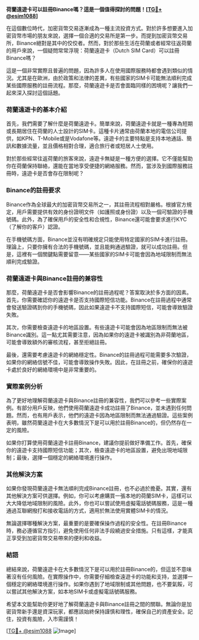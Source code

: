 **荷蘭遠遊卡可以註冊Binance嗎？這是一個值得探討的問題！[[TG💪+ @esim1088](https://t.me/s/esim1088)]**

在這個數位時代，加密貨幣交易逐漸成為一種主流投資方式。對於許多想要進入加密貨幣市場的朋友來說，選擇一個合適的交易所是第一步。而提到加密貨幣交易所，Binance絕對是其中的佼佼者。然而，對於那些生活在荷蘭或者經常往返荷蘭的用戶來說，一個疑問常常浮現：荷蘭遠遊卡（Dutch SIM Card）可以註冊Binance嗎？

這是一個非常實際且普遍的問題，因為許多人在使用國際服務時都會遇到類似的情況。尤其是在歐洲，由於政策和法律的差異，有些國家的SIM卡可能無法順利完成某些國際服務的註冊流程。那麼，荷蘭遠遊卡是否會面臨同樣的困境呢？讓我們一起來深入探討這個話題。

### 荷蘭遠遊卡的基本介紹

首先，我們需要了解什麼是荷蘭遠遊卡。簡單來說，荷蘭遠遊卡就是一種專為短期或長期居住在荷蘭的人士設計的SIM卡。這種卡片通常由荷蘭本地的電信公司提供，如KPN、T-Mobile或是Vodafone等。遠遊卡的主要特點是支持本地通話、簡訊和數據流量，並且價格相對合理，適合旅行者或短居人士使用。

對於那些經常往返荷蘭的旅客來說，遠遊卡無疑是一種方便的選擇。它不僅能幫助你在荷蘭保持聯絡，還能在當地享受便捷的網絡服務。然而，當涉及到國際服務註冊時，遠遊卡是否會存在限制呢？

### Binance的註冊要求

Binance作為全球最大的加密貨幣交易所之一，其註冊流程相對嚴格。根據官方規定，用戶需要提供有效的身份證明文件（如護照或身份證）以及一個可驗證的手機號碼。此外，為了確保用戶的安全性和合規性，Binance還可能會要求進行KYC（了解你的客戶）認證。

在手機號碼方面，Binance並沒有明確規定只能使用特定國家的SIM卡進行註冊。理論上，只要你擁有合法的手機號碼，並且能夠通過驗證，就可以成功註冊。但是，這裡有一個關鍵點需要留意——某些國家的SIM卡可能會因為地域限制而無法順利完成驗證。

### 荷蘭遠遊卡與Binance註冊的兼容性

那麼，荷蘭遠遊卡是否會影響Binance的註冊過程呢？答案取決於多方面的因素。首先，你需要確認你的遠遊卡是否支持國際短信功能。Binance在註冊過程中通常會發送驗證碼到你的手機號碼，因此如果遠遊卡不支持國際短信，可能會導致驗證失敗。

其次，你需要檢查遠遊卡的地區設置。有些遠遊卡可能會因為地區限制而無法被Binance識別。這一點尤其需要注意，因為如果你的遠遊卡被識別為非荷蘭地區，可能會導致額外的審核流程，甚至拒絕註冊。

最後，還需要考慮遠遊卡的網絡穩定性。Binance的註冊過程可能需要多次驗證，如果你的網絡信號不佳，可能會導致操作失敗。因此，在註冊之前，確保你的遠遊卡處於良好的網絡環境中是非常重要的。

### 實際案例分析

為了更好地理解荷蘭遠遊卡與Binance註冊的兼容性，我們可以參考一些實際案例。有部分用戶反映，他們使用荷蘭遠遊卡成功註冊了Binance，並未遇到任何問題。然而，也有用戶表示，他們的遠遊卡因為地區限制而無法通過驗證。這些案例表明，雖然荷蘭遠遊卡在大多數情況下是可以用於註冊Binance的，但仍然存在一定的風險。

如果你打算使用荷蘭遠遊卡註冊Binance，建議你提前做好準備工作。首先，確保你的遠遊卡支持國際短信功能；其次，檢查遠遊卡的地區設置，避免出現地域限制；最後，選擇一個穩定的網絡環境進行操作。

### 其他解決方案

如果你發現荷蘭遠遊卡無法順利完成Binance註冊，也不必過於擔憂。其實，還有其他解決方案可供選擇。例如，你可以考慮購買一張本地的荷蘭SIM卡，這樣可以大大降低地域限制的風險。此外，你也可以嘗試使用虛擬電話號碼服務，這是一種通過互聯網撥打和接收電話的方式，適用於無法使用實體SIM卡的情況。

無論選擇哪種解決方案，最重要的是要確保操作過程的安全性。在註冊Binance時，務必遵循官方指引，避免使用任何非法手段繞過安全措施。只有這樣，才能真正享受到加密貨幣交易帶來的便利和收益。

### 結語

總結來說，荷蘭遠遊卡在大多數情況下是可以用於註冊Binance的，但這並不意味著沒有任何風險。在實際操作中，你需要仔細檢查遠遊卡的功能和支持，並選擇一個穩定的網絡環境進行操作。如果你遇到了地域限制或其他問題，也不要氣餒，可以嘗試其他解決方案，如本地SIM卡或虛擬電話號碼服務。

希望本文能幫助你更好地了解荷蘭遠遊卡與Binance註冊之間的關聯。無論你是加密貨幣新手還是資深玩家，都應該始終保持謹慎和理性，確保自己的資產安全。記住，投資有風險，入市需謹慎！

[[TG💪+ @esim1088](https://t.me/s/esim1088) ![Image](https://i.postimg.cc/4NQfJmqS/Snipaste-2025-05-13-00-14-12.png)]